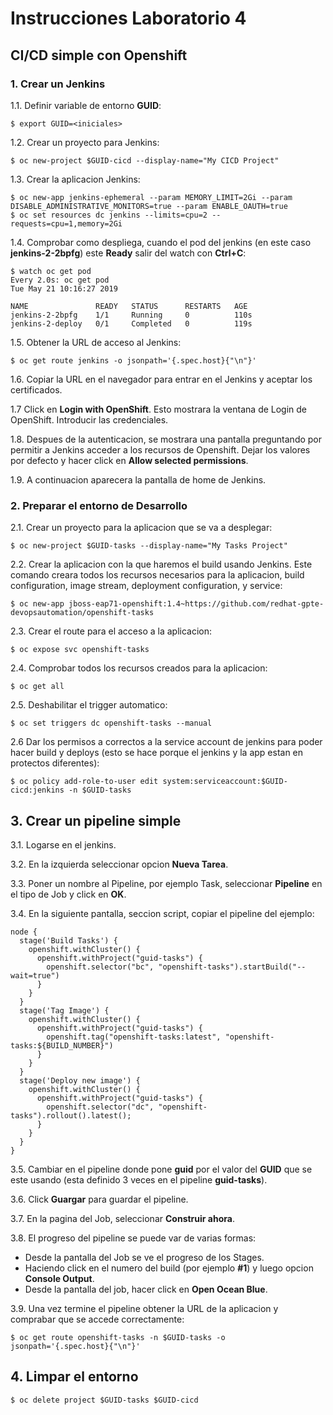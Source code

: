# Instrucciones Laboratorio 4

## CI/CD simple con Openshift

### 1. Crear un Jenkins

  1.1. Definir variable de entorno **GUID**:

    $ export GUID=<iniciales>

  1.2. Crear un proyecto para Jenkins:

    $ oc new-project $GUID-cicd --display-name="My CICD Project"

  1.3. Crear la aplicacion Jenkins:

    $ oc new-app jenkins-ephemeral --param MEMORY_LIMIT=2Gi --param DISABLE_ADMINISTRATIVE_MONITORS=true --param ENABLE_OAUTH=true
    $ oc set resources dc jenkins --limits=cpu=2 --requests=cpu=1,memory=2Gi

  1.4. Comprobar como despliega, cuando el pod del jenkins (en este caso **jenkins-2-2bpfg**) este **Ready** salir del watch con **Ctrl+C**:

    $ watch oc get pod
    Every 2.0s: oc get pod                                                                                                            Tue May 21 10:16:27 2019

    NAME               READY   STATUS      RESTARTS   AGE
    jenkins-2-2bpfg    1/1     Running     0          110s
    jenkins-2-deploy   0/1     Completed   0          119s

  1.5. Obtener la URL de acceso al Jenkins:

    $ oc get route jenkins -o jsonpath='{.spec.host}{"\n"}'

  1.6. Copiar la URL en el navegador para entrar en el Jenkins y aceptar los certificados.

  1.7 Click en **Login with OpenShift**. Esto mostrara la ventana de Login de OpenShift. Introducir las credenciales.

  1.8. Despues de la autenticacion, se mostrara una pantalla preguntando por permitir a Jenkins acceder a los recursos de Openshift. Dejar los valores por defecto y hacer click en **Allow selected permissions**.

  1.9. A continuacion aparecera la pantalla de home de Jenkins.  

### 2. Preparar el entorno de Desarrollo

  2.1. Crear un proyecto para la aplicacion que se va a desplegar:

    $ oc new-project $GUID-tasks --display-name="My Tasks Project"

  2.2. Crear la aplicacion con la que haremos el build usando Jenkins. Este comando creara todos los recursos necesarios para la aplicacion, build configuration, image stream, deployment configuration, y service:

    $ oc new-app jboss-eap71-openshift:1.4~https://github.com/redhat-gpte-devopsautomation/openshift-tasks

  2.3. Crear el route para el acceso a la aplicacion:

    $ oc expose svc openshift-tasks

  2.4. Comprobar todos los recursos creados para la aplicacion:

    $ oc get all

  2.5. Deshabilitar el trigger automatico:

    $ oc set triggers dc openshift-tasks --manual

  2.6 Dar los permisos a correctos a la service account de jenkins para poder hacer build y deploys (esto se hace porque el jenkins y la app estan en protectos diferentes):

    $ oc policy add-role-to-user edit system:serviceaccount:$GUID-cicd:jenkins -n $GUID-tasks

## 3. Crear un pipeline simple


   3.1. Logarse en el jenkins.

   3.2. En la izquierda seleccionar opcion **Nueva Tarea**.

   3.3. Poner un nombre al Pipeline, por ejemplo Task, seleccionar **Pipeline** en el tipo de Job y click en **OK**.

   3.4. En la siguiente pantalla, seccion script, copiar el pipeline del ejemplo:

    node {
      stage('Build Tasks') {
        openshift.withCluster() {
          openshift.withProject("guid-tasks") {
            openshift.selector("bc", "openshift-tasks").startBuild("--wait=true")
          }
        }
      }
      stage('Tag Image') {
        openshift.withCluster() {
          openshift.withProject("guid-tasks") {
            openshift.tag("openshift-tasks:latest", "openshift-tasks:${BUILD_NUMBER}")
          }
        }
      }
      stage('Deploy new image') {
        openshift.withCluster() {
          openshift.withProject("guid-tasks") {
            openshift.selector("dc", "openshift-tasks").rollout().latest();
          }
        }
      }
    }  

  3.5. Cambiar en el pipeline donde pone **guid** por el valor del **GUID** que se este usando (esta definido 3 veces en el pipeline **guid-tasks**).

  3.6. Click **Guargar** para guardar el pipeline.

  3.7. En la pagina del Job, seleccionar **Construir ahora**.

  3.8. El progreso del pipeline se puede var de varias formas:

  * Desde la pantalla del Job se ve el progreso de los Stages.
  * Haciendo click en el numero del build (por ejemplo **#1**) y luego opcion **Console Output**.
  * Desde la pantalla del job, hacer click en **Open Ocean Blue**.

  3.9. Una vez termine el pipeline obtener la URL de la aplicacion y comprabar que se accede correctamente:

    $ oc get route openshift-tasks -n $GUID-tasks -o jsonpath='{.spec.host}{"\n"}'

## 4. Limpar el entorno

    $ oc delete project $GUID-tasks $GUID-cicd

